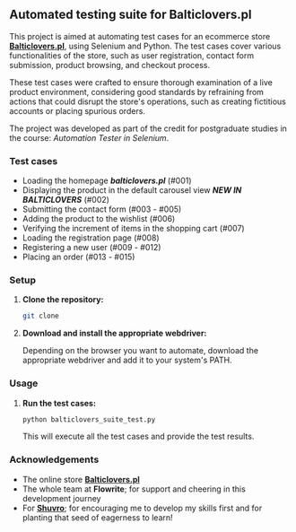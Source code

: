 ## Automated testing suite for Balticlovers.pl 

This project is aimed at automating test cases for an ecommerce store **[Balticlovers.pl](balticlovers.pl)**, using Selenium and Python. The test cases cover various functionalities of the store, such as user registration, contact form submission, product browsing, and checkout process.

These test cases were crafted to ensure thorough examination of a live product environment, considering good standards by refraining from actions that could disrupt the store's operations, such as creating fictitious accounts or placing spurious orders.

The project was developed as part of the credit for postgraduate studies in the course: _Automation Tester in Selenium_. 

### Test cases

* Loading the homepage **_balticlovers.pl_** (#001)
* Displaying the product in the default carousel view **_NEW IN BALTICLOVERS_** (#002)
* Submitting the contact form (#003 - #005)
* Adding the product to the wishlist (#006)
* Verifying the increment of items in the shopping cart (#007)
* Loading the registration page (#008)
* Registering a new user (#009 - #012)
* Placing an order (#013 - #015)

### Setup

1. **Clone the repository:**

    ```bash
    git clone 
    ```

2. **Download and install the appropriate webdriver:**

    Depending on the browser you want to automate, download the appropriate webdriver and add it to your system's PATH.

### Usage

1. **Run the test cases:**

    ```bash
    python balticlovers_suite_test.py
    ```

   This will execute all the test cases and provide the test results.

### Acknowledgements

- The online store **[Balticlovers.pl](balticlovers.pl)**
- The whole team at **Flowrite**; for support and cheering in this development journey
- For **[Shuvro](https://github.com/shuvro)**; for encouraging me to develop my skills first and for planting that seed of eagerness to learn! 
